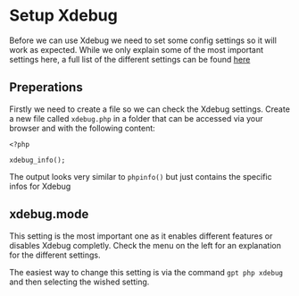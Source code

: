 # Setup Xdebug

Before we can use Xdebug we need to set some config settings so it will work as expected. While we only explain some of the most important settings here, a full list of the different settings can be found [here](https://xdebug.org/docs/all_settings)

## Preperations

Firstly we need to create a file so we can check the Xdebug settings. Create a new file called `xdebug.php` in a folder that can be accessed via your browser and with the following content:
```php:line-numbers {1}
<?php

xdebug_info();
```

The output looks very similar to `phpinfo()` but just contains the specific infos for Xdebug

## xdebug.mode

This setting is the most important one as it enables different features or disables Xdebug completly. Check the menu on the left for an explanation for the different settings.

The easiest way to change this setting is via the command `gpt php xdebug` and then selecting the wished setting.